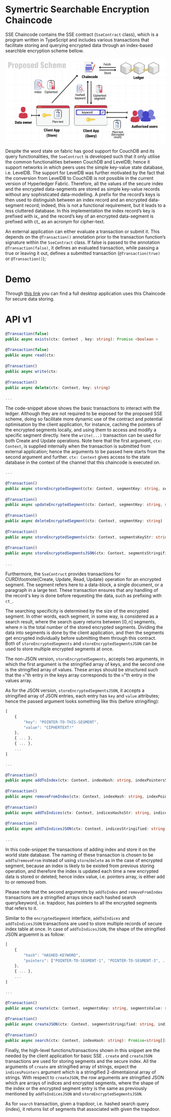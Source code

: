 # Symertric Searchable Encryption Chaincode
SSE Chaincode contains the SSE contract (`SseContract` class), which is a program written in TypeScript and includes various transactions that facilitate storing and querying encrypted data through an index-based searchble encryption scheme bellow.

![Image](images/proposed-scheme.png)

Despite the word state on fabric has good support for CouchDB and its query functionalities, the `SseContruct` is developed such that it only utilise the common functionalities between CouchDB and LevelDB; hence it support networks in which peers uses the simple key-value state database, i.e. LevelDB. The support for LevelDB was further motivated by the fact that the conversion from LevelDB to CouchDB is not possible in the current version of Hyperledger Fabric. Therefore, all the values of the secure index and the encrypted data-segments are stored as simple key-value records without any sophisticated data-modelling. A prefix for the record’s keys is then used to distinguish between an index record and an encrypted data-segment record; indeed, this is not a functional requirement, but it leads to a less cluttered database. In this implementation the index record’s key is prefixed with ix_ and the record’s key of an encrypted data-segment is prefixed with ct_ as an acronym for cipher-text.

An external application can either evaluate a transaction or submit it. This depends on the `@Transaction()` annotation prior to the transaction function’s signature within the `SseContract` class. If false is passed to the annotation `@Transaction(false)`, it defines an evaluated transaction, while passing a true or leaving it out, defines a submitted transaction (`@Transaction(true)` or `@Transaction()`);

# Demo
Through [this link](https://github.com/MahmoudRe/sse-app) you can find a full desktop application uses this Chaincode for secure data storing.

# API v1
```ts
@Transaction(false)
public async exists(ctx: Context , key: string): Promise <boolean >

@Transaction(false)
public async read(ctx:

@Transaction()
public async write(ctx:

@Transaction()
public async delete(ctx: Context, key: string)

...
```

The code-snippet above shows the basic transactions to interact with the ledger. Although they are not required to be exposed for the proposed SSE scheme, doing so facilitate more dynamic use of the contract and potential optimisation by the client application, for instance, caching the pointers of the encrypted segments locally, and using them to access and modify a specific segment directly. here the `write(...)` transaction can be used for both Create and Update operations. Note here that the first argument, `ctx: Context`, is supplied internally when the transaction is submitted from external application; hence the arguments to be passed here starts from the second argument and further. `ctx: Context` gives access to the state database in the context of the channel that this chaincode is executed on.

```ts
...

@Transaction()
public async storeEncryptedSegment(ctx: Context, segmentKey: string, segmentValue: string)

@Transaction()
public async updateEncryptedSegment(ctx: Context, segmentKey: string, segmentValue: string)

@Transaction()
public async deleteEncryptedSegment(ctx: Context, segmentKey: string)

@Transaction()
public async storeEncryptedSegments(ctx: Context, segmentsKeyStr: string, segmentsValueStr: string)

@Transaction()
public async storeEncryptedSegmentsJSON(ctx: Context, segmentsStringified: string)

...
```

Furthermore, the `SseContruct` provides transactions for CURD\footnote{Create, Update, Read, Update} operation for an encrypted segment. The segment refers here to a data-block, a single document, or a paragraph in a large text. These transaction ensures that any handling of the record's key is done before requesting the data, such as prefixing with `ct_`. 

The searching specificity is determined by the size of the encrypted segment. In other words, each segment, in some way, is considered as a search result, where the search query returns between $[0, n]$ segments, where $n$ is the total number of the stored encrypted segments. Dividing the data into segments is done by the client application, and then the segments get encrypted individually before submitting them through this contract. Both of `storeEncryptedSegments` and `storeEncryptedSegmentsJSON` can be used to store multiple encrypted segments at once. 

The non-JSON version, `storeEncryptedSegments`, accepts two arguments, in which the first argument is the stringified array of keys, and the second one is the stringified array of values. These arrays should be structured such that the `n`"th entry in the keys array corresponds to the `n`"th entry in the values array. 

As for the JSON version, `storeEncryptedSegmentsJSON`, it accepts a stringified array of JSON entries, each entry has `key` and `value` attributes; hence the passed argument looks something like this (before stringifing):
```ts
[
    {
        "key": "POINTER-TO-THIS-SEGMENT",
        "value": "CIPHERTEXT!"
    },
    { ... },
    { ... },
    ...
]
```

```ts
...

@Transaction()
public async addToIndex(ctx: Context, indexHash: string, indexPointersStr: string)

@Transaction()
public async removeFromIndex(ctx: Context, indexHash: string, indexPointersStr: string)

@Transaction()
public async addToIndices(ctx: Context, indicesHashsStr: string, indicesPointersStr: string)

@Transaction()
public async addToIndicesJSON(ctx: Context, indicesStringified: string)

...
```

In this code-snippet the transactions of adding index and store it on the world state database. The naming of these transaction is chosen to be `addTo`/`removeFrom` instead of using `store`/`delete` as in the case of encrypted segment, because an index is likely to be existed from previous storing operation, and therefore the index is updated each time a new encrypted data is stored or deleted; hence index value, i.e. pointers array, is either add to or removed from.

Please note that the second arguments by `addToIndex` and `removeFromIndex` transactions are a stringified arrays since each hashed search query/keyword, i.e. trapdoor, has pointers to all the encrypted segments that refers to it.

Similar to the `encryptedSegment` interface, `addToIndices` and `addToIndicesJSON` transactions are used to store multiple records of secure index table at once. In case of `addToIndicesJSON`, the shape of the stringified JSON arguemnt is as follow:

```ts
[
    {
        "hash": "HASHED-KEYWORD",
        "pointers": ["POINTER-TO-SEGMENT-1", "POINTER-TO-SEGMENT-3", ... ]
    },
    { ... },
    ...
]
```


```ts
...

@Transaction()
public async create(ctx: Context, segmentsKey: string, segmentsValue: string, indicesHashs: string, indicesPointers: string)

@Transaction()
public async createJSON(ctx: Context, segmentsStringified: string, indicesStringified: string)

@Transaction()
public async search(ctx: Context, indexHash: string): Promise<string[]>
```

Finally, the high-level functions/transactions shown in this snippet are the needed by the client application for basic SSE . `create` and `createJSON` transactions are used for storing segments and the secure index. All the arguments of `create` are stringified array of strings, expect the `indicesPointers` argument which is a stringified 2-dimentaional array of strings. With respect to `createJSON`, the row arguments are stringified JSON which are arrays of indices and encrypted segments, where the shape of the index or the encrypted segment entry is the same as previously mentioned by `addToIndicesJSON` and `storeEncryptedSegmentsJSON`.

As for `search` transaction, given a trapdoor, i.e. hashed search query (index), it returns list of segments that associated with given the trapdoor.